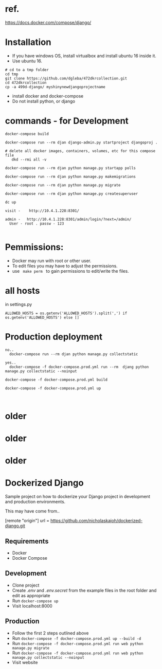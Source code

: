 # ref.

https://docs.docker.com/compose/django/


# Installation

- If you have windows OS, install virtualbox and install ubuntu 16 inside it.
- Use ubuntu 16. 

```
# cd to a tmp folder
cd tmp
git clone https://github.com/dgleba/472dkrcollection.git
cd 472dkrcollection
cp -a 499d-django/ myshinynewdjangoprojectname
```

 - install docker and docker-compose
 - Do not install python, or django


# commands - for Development


```
docker-compose build

docker-compose run --rm djan django-admin.py startproject djangoproj .

# delete all docker images, containers, volumes, etc for this compose file
   dkd --rmi all -v

docker-compose run --rm djan python manage.py startapp polls

docker-compose run --rm djan python manage.py makemigrations

docker-compose run --rm djan python manage.py migrate

docker-compose run --rm djan python manage.py createsuperuser

dc up

visit -    http://10.4.1.228:8301/   

admin -   http://10.4.1.228:8301/admin/login/?next=/admin/   
  User - root . passw - 123


```


# Pemmissions:

 - Docker may run with root or other user.
 - To edit files you may have to adjust the permissions.
 - use  `  make perm  ` to gain permissions to edit/write the files.


# all hosts

in settings.py

```
ALLOWED_HOSTS = os.getenv('ALLOWED_HOSTS').split(',') if os.getenv('ALLOWED_HOSTS') else []
```


# Production deployment

```
no..
  docker-compose run --rm djan python manage.py collectstatic

yes..
  docker-compose -f docker-compose.prod.yml run --rm  djang python manage.py collectstatic --noinput

docker-compose -f docker-compose.prod.yml build

docker-compose -f docker-compose.prod.yml up



```





# older

# older

# older

# Dockerized Django

Sample project on how to dockerize your Django project in development and production environments.

This may have come from..

[remote "origin"]
	url = https://github.com/nicholaskajoh/dockerized-django.git


## Requirements

- Docker
- Docker Compose

## Development

- Clone project
- Create _.env_ and _.env.secret_ from the example files in the root folder and edit as appropriate
- Run `docker-compose up`
- Visit localhost:8000

## Production

- Follow the first 2 steps outlined above
- Run `docker-compose -f docker-compose.prod.yml up --build -d`
- Run `docker-compose -f docker-compose.prod.yml run web python manage.py migrate`
- Run `docker-compose -f docker-compose.prod.yml run web python manage.py collectstatic --noinput`
- Visit website
